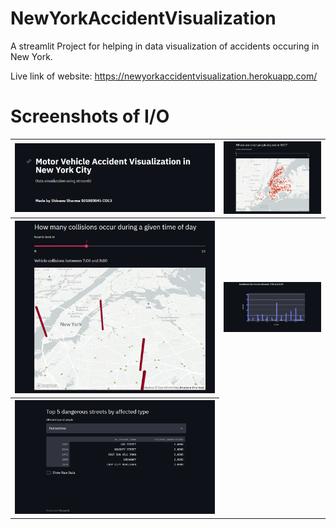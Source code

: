 # NewYorkAccidentVisualization
A streamlit Project for helping in data visualization of accidents occuring in New York.

Live link of website: https://newyorkaccidentvisualization.herokuapp.com/


# Screenshots of I/O

<table style="width:100%">
  <tr>
    <th><img src="img/ss1.png" width=500/></th>
    <th><img src="img/ss2.png" width=500/></th>
  </tr>
  <tr>
    <th><img src="img/ss3.png" width=500/></th>
    <th><img src="img/ss4.png" width=500/></th>
  </tr>
  <tr>
    <th><img src="img/ss5.png" /></th>
  </tr>
 </table>




